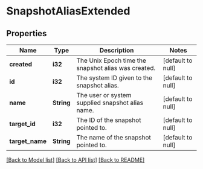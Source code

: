 # SnapshotAliasExtended

## Properties
Name | Type | Description | Notes
------------ | ------------- | ------------- | -------------
**created** | **i32** | The Unix Epoch time the snapshot alias was created. | [default to null]
**id** | **i32** | The system ID given to the snapshot alias. | [default to null]
**name** | **String** | The user or system supplied snapshot alias name. | [default to null]
**target_id** | **i32** | The ID of the snapshot pointed to. | [default to null]
**target_name** | **String** | The name of the snapshot pointed to. | [default to null]

[[Back to Model list]](../README.md#documentation-for-models) [[Back to API list]](../README.md#documentation-for-api-endpoints) [[Back to README]](../README.md)


